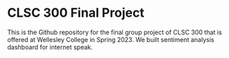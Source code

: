 # CLSC 300 Final Project
This is the Github repository for the final group project of CLSC 300 that is offered at Wellesley College in Spring 2023. We built sentiment analysis dashboard for internet speak.